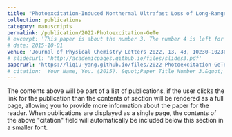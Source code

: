 ```yaml
---
title: "Photoexcitation-Induced Nonthermal Ultrafast Loss of Long-Range Order in GeTe."
collection: publications
category: manuscripts
permalink: /publication/2022-Photoexcitation-GeTe
# excerpt: 'This paper is about the number 3. The number 4 is left for future work.'
# date: 2015-10-01
venue: 'Journal of Physical Chemistry Letters 2022, 13, 43, 10230–10236.'
# slidesurl: 'http://academicpages.github.io/files/slides3.pdf'
paperurl: 'https://liqiu-yang.github.io/files/2022-Photoexcitation-GeTe.pdf'
# citation: 'Your Name, You. (2015). &quot;Paper Title Number 3.&quot; <i>Journal 1</i>. 1(3).'
---
```


The contents above will be part of a list of publications, if the user clicks the link for the publication than the contents of section will be rendered as a full page, allowing you to provide more information about the paper for the reader. When publications are displayed as a single page, the contents of the above "citation" field will automatically be included below this section in a smaller font.
